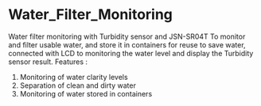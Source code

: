 # Water_Filter_Monitoring
Water filter monitoring with Turbidity sensor and JSN-SR04T
To monitor and filter usable water, and store it in containers for reuse to save water, connected with LCD to monitoring the water level and display the Turbidity sensor result.
Features :
1. Monitoring of water clarity levels
2. Separation of clean and dirty water
3. Monitoring of water stored in containers
